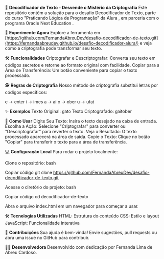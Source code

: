 🔐 **Decodificador de Texto - Desvende o Mistério da Criptografia**
Este repositório contém a solução para o desafio Decodificador de Texto, parte do curso "Praticando Lógica de Programação" da Alura , em parceria com o programa Oracle Next Education .

🌟 **Experimente Agora**
Explore a ferramenta em [https://github.com/FernandaAbreuDev/desafio-decodificador-de-texto.git](https://fernandaabreudev.github.io/desafio-decodificador-alura/) e veja como a criptografia pode transformar seu texto.

🛠️ **Funcionalidades**
Criptografar e Descriptografar: Converta seu texto em códigos secretos e retorne ao formato original com facilidade.
Copiar para a Área de Transferência: Um botão conveniente para copiar o texto processado.

🕵️ **Regras de Criptografia**
Nosso método de criptografia substitui letras por códigos específicos:

e → enter
i → imes
a → ai
o → ober
u → ufat

✨ **Exemplos**
Texto Original: gato
Texto Criptografado: gaitober

🚀 **Como Usar**
Digite Seu Texto: Insira o texto desejado na caixa de entrada.
Escolha a Ação: Selecione "Criptografar" para converter ou "Descriptografar" para reverter o texto.
Veja o Resultado: O texto processado aparecerá na área de saída.
Copie o Texto: Clique no botão "Copiar" para transferir o texto para a área de transferência.

💻 **Configuração Local**
Para rodar o projeto localmente:

Clone o repositório:
bash

Copiar código
git clone https://github.com/FernandaAbreuDev/desafio-decodificador-de-texto.git

Acesse o diretório do projeto:
bash

Copiar código
cd decodificador-de-texto

Abra o arquivo index.html em um navegador para começar a usar.

🛠️ **Tecnologias Utilizadas**
HTML: Estrutura do conteúdo
CSS: Estilo e layout
JavaScript: Funcionalidade interativa

🤝 **Contribuições**
Sua ajuda é bem-vinda! Envie sugestões, pull requests ou abra uma issue no GitHub para contribuir.

👩‍💻 **Desenvolvedora**
Desenvolvido com dedicação por Fernanda Lima de Abreu Cardoso.





